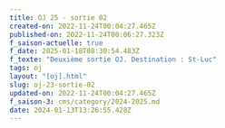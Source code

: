 ```yaml
---
title: OJ 25 - sortie 02
created-on: 2022-11-24T00:04:27.465Z
published-on: 2022-11-24T00:06:27.323Z
f_saison-actuelle: true
f_date: 2025-01-18T08:30:54.483Z
f_texte: "Deuxième sortie OJ. Destination : St-Luc"
tags: oj
layout: "[oj].html"
slug: oj-23-sortie-02
updated-on: 2022-11-24T00:04:27.465Z
f_saison-3: cms/category/2024-2025.md
date: 2024-01-13T13:26:55.428Z
---
```

